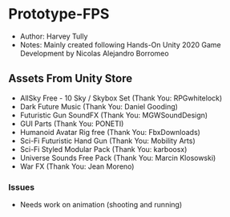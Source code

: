# Prototype-FPS
* Author: Harvey Tully
* Notes: Mainly created following Hands-On Unity 2020 Game Development by Nicolas Alejandro Borromeo
## Assets From Unity Store
* AllSky Free - 10 Sky / Skybox Set (Thank You: RPGwhitelock)
* Dark Future Music (Thank You: Daniel Gooding)
* Futuristic Gun SoundFX (Thank You: MGWSoundDesign)
* GUI Parts (Thank You: PONETI)
* Humanoid Avatar Rig free (Thank You: FbxDownloads)
* Sci-Fi Futuristic Hand Gun (Thank You: Mobility Arts)
* Sci-Fi Styled Modular Pack (Thank You: karboosx)
* Universe Sounds Free Pack (Thank You: Marcin Klosowski)
* War FX (Thank You: Jean Moreno)
### Issues
* Needs work on animation (shooting and running)
